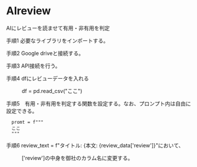 # AIreview
AIにレビューを読ませて有用・非有用を判定  

手順1 必要なライブラリをインポートする。  

手順2 Google driveと接続する。  

手順3 API接続を行う。  

手順4 dfにレビューデータを入れる  

　　　df = pd.read_csv("ここ")  
   
手順5　有用・非有用を判定する関数を設定する。なお、プロンプト内は自由に設定できる。  


      promt = f"""
      ここ
      """
手順6  review_text = f"タイトル: {本文: {review_data['review']}"において、  

　　　['review']の中身を御社のカラム名に変更する。
